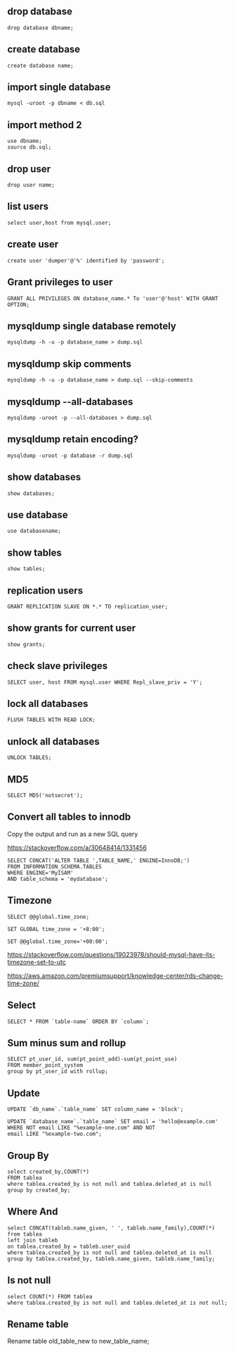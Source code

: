 ## drop database
```
drop database dbname;
```

## create database
```
create database name;
```

## import single database
```
mysql -uroot -p dbname < db.sql
```

## import method 2
```
use dbname;
source db.sql;
```

## drop user
```
drop user name;
```

## list users
```
select user,host from mysql.user;
```

## create user
```
create user 'dumper'@'%' identified by 'password';
```

## Grant privileges to user
```
GRANT ALL PRIVILEGES ON database_name.* To 'user'@'host' WITH GRANT OPTION;
```

## mysqldump single database remotely
```
mysqldump -h -u -p database_name > dump.sql 
```

## mysqldump skip comments
```
mysqldump -h -u -p database_name > dump.sql --skip-comments
```

## mysqldump --all-databases
```
mysqldump -uroot -p --all-databases > dump.sql
```

## mysqldump retain encoding?
```
mysqldump -uroot -p database -r dump.sql
```

## show databases
```
show databases;
```

## use database
```
use databasename;
```

## show tables
```
show tables;
```

## replication users
```
GRANT REPLICATION SLAVE ON *.* TO replication_user;
```

## show grants for current user
```
show grants;
```

## check slave privileges
```
SELECT user, host FROM mysql.user WHERE Repl_slave_priv = 'Y';
```

## lock all databases
```
FLUSH TABLES WITH READ LOCK;
```

## unlock all databases
```
UNLOCK TABLES;
```

## MD5
```
SELECT MD5('notsecret'); 
```

## Convert all tables to innodb
Copy the output and run as a new SQL query

https://stackoverflow.com/a/30648414/1331456

```
SELECT CONCAT('ALTER TABLE ',TABLE_NAME,' ENGINE=InnoDB;') 
FROM INFORMATION_SCHEMA.TABLES
WHERE ENGINE='MyISAM'
AND table_schema = 'mydatabase';
```

## Timezone

```
SELECT @@global.time_zone;

SET GLOBAL time_zone = '+8:00';

SET @@global.time_zone='+00:00';
```

https://stackoverflow.com/questions/19023978/should-mysql-have-its-timezone-set-to-utc

https://aws.amazon.com/premiumsupport/knowledge-center/rds-change-time-zone/

## Select
```
SELECT * FROM `table-name` ORDER BY `column`;
```

## Sum minus sum and rollup
```
SELECT pt_user_id, sum(pt_point_add)-sum(pt_point_use)
FROM member_point_system
group by pt_user_id with rollup;
```


## Update 

```
UPDATE `db_name`.`table_name` SET column_name = 'block';
```

```
UPDATE `database_name`.`table_name` SET email = 'hello@example.com'
WHERE NOT email LIKE "%example-one.com" AND NOT
email LIKE "%example-two.com";
```

## Group By
```
select created_by,COUNT(*) 
FROM tablea
where tablea.created_by is not null and tablea.deleted_at is null
group by created_by;
```

## Where And
```
select CONCAT(tableb.name_given, ' ', tableb.name_family),COUNT(*)
from tablea
left join tableb
on tablea.created_by = tableb.user_uuid
where tablea.created_by is not null and tablea.deleted_at is null
group by tablea.created_by, tableb.name_given, tableb.name_family;
```

## Is not null
```
select COUNT(*) FROM tablea
where tablea.created_by is not null and tablea.deleted_at is not null;
```

## Rename table
Rename table old_table_new to new_table_name;